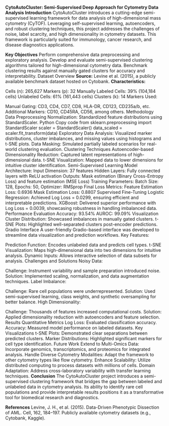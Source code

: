 **CytoAutoCluster: Semi-Supervised Deep Approach for Cytometry Data Analysis
Introduction**
CytoAutoCluster introduces a cutting-edge semi-supervised learning framework for data analysis of high-dimensional mass cytometry (CyTOF). Leveraging self-supervised learning, autoencoders, and robust clustering techniques, this project addresses the challenges of noise, label scarcity, and high dimensionality in cytometry datasets.
This framework is particularly suited for immunology, cancer research, and disease diagnostics applications.

**Key Objectives**
Perform comprehensive data preprocessing and exploratory analysis.
Develop and evaluate semi-supervised clustering algorithms tailored for high-dimensional cytometry data.
Benchmark clustering results against manually gated clusters for accuracy and interpretability.
Dataset Overview
**Source:** Levine et al. (2015), a publicly available benchmark dataset hosted on Cytobank.
**Characteristics:**

Cells (n): 265,627
Markers (p): 32
Manually Labeled Cells: 39% (104,184 cells)
Unlabeled Cells: 61% (161,443 cells)
Clusters (k): 14
Markers Used:

Manual Gating: CD3, CD4, CD7, CD8, HLA-DR, CD123, CD235a/b, etc.
Additional Markers: CD10, CD45RA, CD56, among others.
Methodology
Data Preprocessing
Normalization: Standardized feature distributions using StandardScaler.
Python
Copy code
from sklearn.preprocessing import StandardScaler
scaler = StandardScaler()
data_scaled = scaler.fit_transform(data)
Exploratory Data Analysis: Visualized marker distributions, cluster imbalances, and missing values using histograms and t-SNE plots.
Data Masking: Simulated partially labeled scenarios for real-world clustering evaluation.
Clustering Techniques
Autoencoder-based Dimensionality Reduction: Captured latent representations of high-dimensional data.
t-SNE Visualization: Mapped data to lower dimensions for intuitive cluster identification.
Semi-Supervised Learning
Model Architecture:
Input Dimension: 37 features
Hidden Layers: Fully connected layers with ReLU activation
Outputs: Mask estimation (Binary Cross-Entropy Loss) and feature estimation (MSE Loss)
Training Parameters:
Batch Size: 128, Epochs: 50, Optimizer: RMSprop
Final Loss Metrics:
Feature Estimation Loss: 0.6936
Mask Estimation Loss: 0.8807
Supervised Fine-Tuning
Logistic Regression: Achieved Log Loss = 0.0299, ensuring efficient and interpretable predictions.
XGBoost: Delivered superior performance with Log Loss = 0.0039, showcasing robustness in handling imbalanced data.
Performance Evaluation
Accuracy: 93.54%
AUROC: 99.09%
Visualization
Cluster Distribution: Showcased imbalances in manually gated clusters.
t-SNE Plots: Highlighted well-separated clusters post-encoder predictions.
Gradio Interface
A user-friendly Gradio-based interface was developed to streamline data visualization and prediction workflows.
Key Features:

Prediction Function: Encodes unlabeled data and predicts cell types.
t-SNE Visualization: Maps high-dimensional data into two dimensions for intuitive analysis.
Dynamic Inputs: Allows interactive selection of data subsets for analysis.
Challenges and Solutions
Noisy Data:

Challenge: Instrument variability and sample preparation introduced noise.
Solution: Implemented scaling, normalization, and data augmentation techniques.
Label Imbalance:

Challenge: Rare cell populations were underrepresented.
Solution: Used semi-supervised learning, class weights, and synthetic oversampling for better balance.
High Dimensionality:

Challenge: Thousands of features increased computational costs.
Solution: Applied dimensionality reduction with autoencoders and feature selection.
Results
Quantitative Metrics
Log Loss: Evaluated classification accuracy.
Accuracy: Measured model performance on labeled datasets.
Key Visualizations
t-SNE Plots: Demonstrated clear separations between predicted clusters.
Marker Distributions: Highlighted significant markers for cell type identification.
Future Work
Extend to Multi-Omics Data: Incorporate genomics, transcriptomics, and proteomics for integrated analysis.
Handle Diverse Cytometry Modalities: Adapt the framework to other cytometry types like flow cytometry.
Enhance Scalability: Utilize distributed computing to process datasets with millions of cells.
Domain Adaptation: Address cross-laboratory variability with transfer learning techniques.
**Conclusion**
The CytoAutoCluster project introduces a semi-supervised clustering framework that bridges the gap between labeled and unlabeled data in cytometry analysis. Its ability to identify rare cell populations and provide interpretable results positions it as a transformative tool for biomedical research and diagnostics.

**References**
Levine, J. H., et al. (2015). Data-Driven Phenotypic Dissection of AML. Cell, 162, 184–197.
Publicly available cytometry datasets (e.g., Cytobank, Kaggle).
